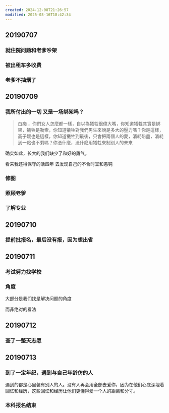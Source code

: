 ```yaml
---
created: 2024-12-08T21:26:57
modified: 2025-03-16T18:42:34
---
```


## 20190707
### 就住院问题和老爹吵架

### 被出租车多收费
### 老爹不抽烟了

## 20190709

### 我所付出的一切 又是一场绑架吗？

> 白痴 ，你們女人怎麼都一樣，自以為犧牲很偉大嗎，你知道犧牲其實是綁架，犧牲是勒索，你知道犧牲對我們男生來說是多大的壓力嗎？你是這樣，高子媛也是這樣，你知道犧牲到最後，只會把兩個人的愛，消耗殆盡，消耗到一點也不剩嗎？你憑什麼，憑什麼用犧牲來制別人的未來

确实如此，长大的我们缺少了和好的勇气。

看来我还得保守的活四年 去发现自己的不合时宜和愚钝

### 修图
### 照顾老爹
### 了解专业

## 20190710

### 提前批报名，最后没有报，因为想出省

## 20190711

### 考试努力找学校
### 角度

大部分是我们找是解决问题的角度

而非绝对的看法

## 20190712

### 查了一整天志愿
## 20190713

### 到了一定年纪，遇到与自己年龄仿的人

遇到的都是心里装有别人的人。没有人再会用全部去爱你，因为在他们心底深埋着回忆和经历，这些回忆和经历让他们更懂得爱一个人的距离和分寸。

### 本科报名结束
